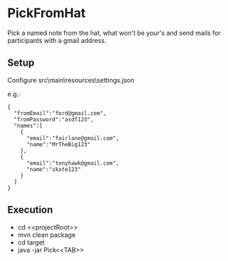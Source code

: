 # PickFromHat
Pick a named note from the hat, what won't be your's and send mails for participants with a gmail address.

## Setup
Configure src\main\resources\settings.json

e.g.:
```
{
  "fromEmail":"ford@gmail.com",
  "fromPassword":"asdf123",
  "names":[
    {
      "email":"fairlane@gmail.com",
      "name":"MrTheBig123"
    },
    {
      "email":"tonyhawk@gmail.com",
      "name":"skate123"
    }
  ]
}
```

## Execution
- cd \<\<projectRoot>>
- mvn clean package
- cd target
- java -jar Pick\<\<TAB>>

